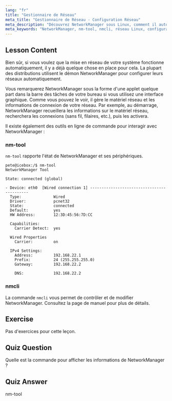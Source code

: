```yaml
---
lang: "fr"
title: "Gestionnaire de Réseau"
meta_title: "Gestionnaire de Réseau - Configuration Réseau"
meta_description: "Découvrez NetworkManager sous Linux, comment il automatise la configuration réseau, et utilisez les commandes nm-tool et nmcli. Démarrez avec ce guide pour débutants !"
meta_keywords: "NetworkManager, nm-tool, nmcli, réseau Linux, configuration réseau, tutoriel Linux, guide du débutant"
---
```


## Lesson Content

Bien sûr, si vous voulez que la mise en réseau de votre système fonctionne automatiquement, il y a déjà quelque chose en place pour cela. La plupart des distributions utilisent le démon NetworkManager pour configurer leurs réseaux automatiquement.

Vous remarquerez NetworkManager sous la forme d'une applet quelque part dans la barre des tâches de votre bureau si vous utilisez une interface graphique. Comme vous pouvez le voir, il gère le matériel réseau et les informations de connexion de votre réseau. Par exemple, au démarrage, NetworkManager recueillera les informations sur le matériel réseau, recherchera les connexions (sans fil, filaires, etc.), puis les activera.

Il existe également des outils en ligne de commande pour interagir avec NetworkManager :

### nm-tool

`nm-tool` rapporte l'état de NetworkManager et ses périphériques.

```plaintext
pete@icebox:/$ nm-tool
NetworkManager Tool

State: connected (global)

- Device: eth0  [Wired connection 1] -------------------------------------------
  Type:              Wired
  Driver:            pcnet32
  State:             connected
  Default:           yes
  HW Address:        12:3D:45:56:7D:CC

  Capabilities:
    Carrier Detect:  yes

  Wired Properties
    Carrier:         on

  IPv4 Settings:
    Address:         192.168.22.1
    Prefix:          24 (255.255.255.0)
    Gateway:         192.168.22.2

    DNS:             192.168.22.2
```

### nmcli

La commande `nmcli` vous permet de contrôler et de modifier NetworkManager. Consultez la page de manuel pour plus de détails.

## Exercise

Pas d'exercices pour cette leçon.

## Quiz Question

Quelle est la commande pour afficher les informations de NetworkManager ?

## Quiz Answer

nm-tool
